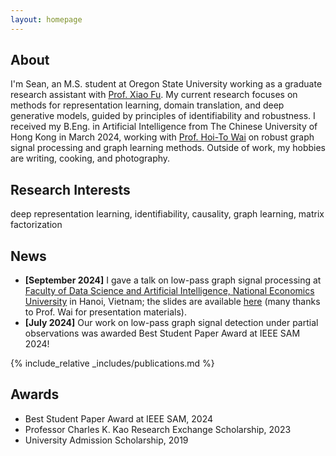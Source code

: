 ```yaml
---
layout: homepage
---
```


## About

I'm Sean, an M.S. student at Oregon State University working as a graduate research assistant with [Prof. Xiao Fu](https://web.engr.oregonstate.edu/~fuxia). My current research focuses on methods for representation learning, domain translation, and deep generative models, guided by principles of identifiability and robustness. I received my B.Eng. in Artificial Intelligence from The Chinese University of Hong Kong in March 2024, working with [Prof. Hoi-To Wai](https://www1.se.cuhk.edu.hk/~htwai) on robust graph signal processing and graph learning methods. Outside of work, my hobbies are writing, cooking, and photography.

## Research Interests
deep representation learning, identifiability, causality, graph learning, matrix factorization

## News
- **[September 2024]** I gave a talk on low-pass graph signal processing at [Faculty of Data Science and Artificial Intelligence, National Economics University](https://fda.neu.edu.vn/) in Hanoi, Vietnam; the slides are available [here](./assets/files/Talk_at_NEU_2024.pdf) (many thanks to Prof. Wai for presentation materials).
- **[July 2024]** Our work on low-pass graph signal detection under partial observations was awarded Best Student Paper Award at IEEE SAM 2024!

{% include_relative _includes/publications.md %}

## Awards

- Best Student Paper Award at IEEE SAM, 2024
- Professor Charles K. Kao Research Exchange Scholarship, 2023
- University Admission Scholarship, 2019

<!-- {% include_relative _includes/services.md %} -->
